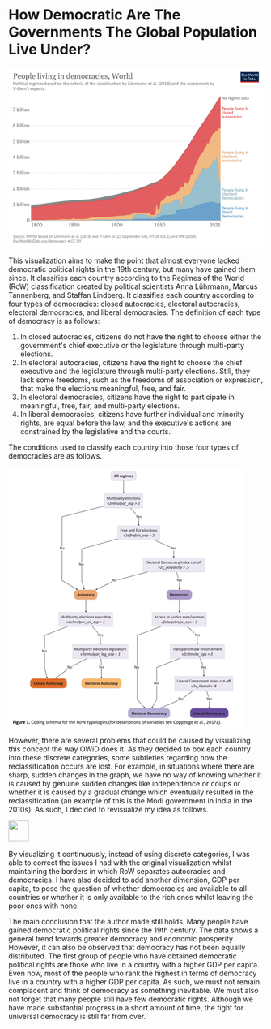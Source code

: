 # How Democratic Are The Governments The Global Population Live Under?

![Untitled](How%20Democratic%20Are%20The%20Governments%20The%20Global%20Popu%20d6a9c4d021a54cea8d8554475abdee8c/Untitled.png)

This visualization aims to make the point that almost everyone lacked democratic political rights in the 19th century, but many have gained them since. It classifies each country according to the Regimes of the World (RoW) classification created by political scientists Anna Lührmann, Marcus Tannenberg, and Staffan Lindberg. It classifies each country according to four types of democracies: closed autocracies, electoral autocracies, electoral democracies, and liberal democracies. The definition of each type of democracy is as follows:

1. In closed autocracies, citizens do not have the right to choose either the government's chief executive or the legislature through multi-party elections.
2. In electoral autocracies, citizens have the right to choose the chief executive and the legislature through multi-party elections. Still, they lack some freedoms, such as the freedoms of association or expression, that make the elections meaningful, free, and fair.
3. In electoral democracies, citizens have the right to participate in meaningful, free, fair, and multi-party elections.
4. In liberal democracies, citizens have further individual and minority rights, are equal before the law, and the executive's actions are constrained by the legislative and the courts.

The conditions used to classify each country into those four types of democracies are as follows.

![Untitled](How%20Democratic%20Are%20The%20Governments%20The%20Global%20Popu%20d6a9c4d021a54cea8d8554475abdee8c/Untitled%201.png)

However, there are several problems that could be caused by visualizing this concept the way OWiD does it. As they decided to box each country into these discrete categories, some subtleties regarding how the reclassification occurs are lost. For example, in situations where there are sharp, sudden changes in the graph, we have no way of knowing whether it is caused by genuine sudden changes like independence or coups or whether it is caused by a gradual change which eventually resulted in the reclassification (an example of this is the Modi government in India in the 2010s).
As such, I decided to revisualize my idea as follows.

<img src="https://github.com/josepharielct/FDS-Cumulative-Project/blob/bf26de5ea1a2b0cd6d6ac9d328b6ef0e76f35611/How%20Democratic%20Are%20The%20Governments%20The%20Global%20Popu%20d6a9c4d021a54cea8d8554475abdee8c/fds%20gif%20compressed.gif" width="40" height="40" />


By visualizing it continuously, instead of using discrete categories, I was able to correct the issues I had with the original visualization whilst maintaining the borders in which RoW separates autocracies and democracies. I have also decided to add another dimension, GDP per capita, to pose the question of whether democracies are available to all countries or whether it is only available to the rich ones whilst leaving the poor ones with none.

The main conclusion that the author made still holds. Many people have gained democratic political rights since the 19th century. The data shows a general trend towards greater democracy and economic prosperity. However, it can also be observed that democracy has not been equally distributed. The first group of people who have obtained democratic political rights are those who live in a country with a higher GDP per capita. Even now, most of the people who rank the highest in terms of democracy live in a country with a higher GDP per capita. As such, we must not remain complacent and think of democracy as something inevitable. We must also not forget that many people still have few democratic rights. Although we have made substantial progress in a short amount of time, the fight for universal democracy is still far from over.
